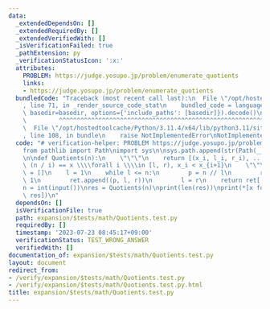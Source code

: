 ```yaml
---
data:
  _extendedDependsOn: []
  _extendedRequiredBy: []
  _extendedVerifiedWith: []
  _isVerificationFailed: true
  _pathExtension: py
  _verificationStatusIcon: ':x:'
  attributes:
    PROBLEM: https://judge.yosupo.jp/problem/enumerate_quotients
    links:
    - https://judge.yosupo.jp/problem/enumerate_quotients
  bundledCode: "Traceback (most recent call last):\n  File \"/opt/hostedtoolcache/Python/3.11.4/x64/lib/python3.11/site-packages/onlinejudge_verify/documentation/build.py\"\
    , line 71, in _render_source_code_stat\n    bundled_code = language.bundle(stat.path,\
    \ basedir=basedir, options={'include_paths': [basedir]}).decode()\n          \
    \         ^^^^^^^^^^^^^^^^^^^^^^^^^^^^^^^^^^^^^^^^^^^^^^^^^^^^^^^^^^^^^^^^^^^^^^^^^^^^^^^^^\n\
    \  File \"/opt/hostedtoolcache/Python/3.11.4/x64/lib/python3.11/site-packages/onlinejudge_verify/languages/python.py\"\
    , line 108, in bundle\n    raise NotImplementedError\nNotImplementedError\n"
  code: "# verification-helper: PROBLEM https://judge.yosupo.jp/problem/enumerate_quotients\n\
    from pathlib import Path\nimport sys\n\nsys.path.append(str(Path(__file__).resolve().parent.parent.parent.parent))\n\
    \n\ndef Quotients(n):\n    \"\"\"\n    return [(x_i, l_i, r_i), ...]\n    s.t.\
    \ (n / i) == x \\\\forall i \\\\in [l, r), x_i < x_{i+1}\n    \"\"\"\n\n    ret\
    \ = []\n    l = 1\n    while l <= n:\n        p = n // l\n        r = n // p +\
    \ 1\n        ret.append((p, l, r))\n        l = r\n    return ret[::-1]\n\n\n\
    n = int(input())\nres = Quotients(n)\nprint(len(res))\nprint(*[x for x, _, _ in\
    \ res])\n"
  dependsOn: []
  isVerificationFile: true
  path: expansion/$tests/math/Quotients.test.py
  requiredBy: []
  timestamp: '2023-07-23 08:45:17+09:00'
  verificationStatus: TEST_WRONG_ANSWER
  verifiedWith: []
documentation_of: expansion/$tests/math/Quotients.test.py
layout: document
redirect_from:
- /verify/expansion/$tests/math/Quotients.test.py
- /verify/expansion/$tests/math/Quotients.test.py.html
title: expansion/$tests/math/Quotients.test.py
---
```

